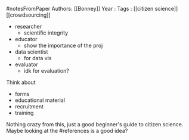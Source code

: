 #notesFromPaper
Authors: [[Bonney]]
Year   :
Tags   : [[citizen science]] [[crowdsourcing]]

 - researcher
   - scientific integrity
 - educator
   - show the importance of the proj
 - data scientist
   - for data vis
 - evaluator
   - idk for evaluation?

Think about

 - forms
 - educational material
 - recruitment
 - training

Nothing crazy from this, just a good beginner's guide to citizen science. Maybe looking at the #references is a good idea?
